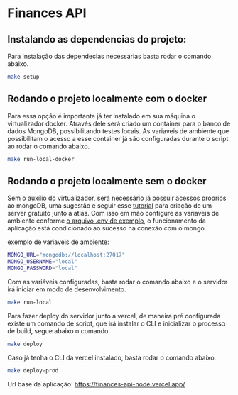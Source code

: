 # Finances API

## Instalando as dependencias do projeto:

Para instalação das dependecias necessárias basta rodar o comando abaixo.

```bash
make setup
```
## Rodando o projeto localmente com o docker

Para essa opção é importante já ter instalado em sua máquina o virtualizador docker. Através dele será criado um container para o banco de dados MongoDB, possibilitando testes locais. As variaveis de ambiente que possibilitam o acesso a esse container já são configuradas durante o script ao rodar o comando abaixo.

```bash
make run-local-docker
```

## Rodando o projeto localmente sem o docker

Sem o auxílio do virtualizador, será necessário já possuir acessos próprios ao mongoDB, uma sugestão é seguir esse <a href="https://blog.cod3r.com.br/como-utilizar-mongodb-atlas/">tutorial</a> para criação de um server gratuito junto a atlas. Com isso em mão configure as variaveis de ambiente conforme <a href="./.env.exemple"> o arquivo .env de exemplo</a>, o funcionamento da aplicação está condicionado ao sucesso na conexão com o mongo.

exemplo de variaveis de ambiente:
```bash
MONGO_URL="mongodb://localhost:27017"
MONGO_USERNAME="local"
MONGO_PASSWORD="local"
```

Com as variáveis configuradas, basta rodar o comando abaixo e o servidor irá iniciar em modo de desenvolvimento.
```bash
make run-local
```

Para fazer deploy do servidor junto a vercel, de maneira pré configurada existe um comando de script, que irá instalar o CLI e inicializar o processo de build, segue abaixo o comando.

```bash
make deploy
```

Caso já tenha o CLI da vercel instalado, basta rodar o comando abaixo.
```bash
make deploy-prod
```


Url base da aplicação: https://finances-api-node.vercel.app/